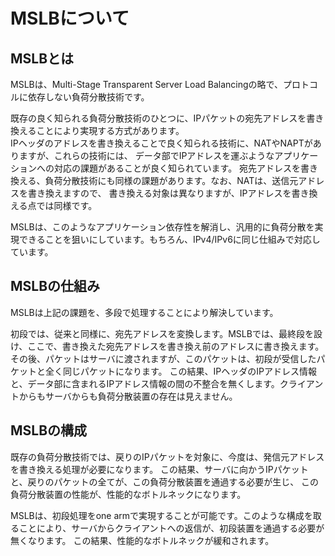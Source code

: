 # MSLBについて

## MSLBとは

MSLBは、Multi-Stage Transparent Server Load Balancingの略で、プロトコルに依存しない負荷分散技術です。<br>

既存の良く知られる負荷分散技術のひとつに、IPパケットの宛先アドレスを書き換えることにより実現する方式があります。<br>
IPヘッダのアドレスを書き換えることで良く知られる技術に、NATやNAPTがありますが、これらの技術には、
データ部でIPアドレスを運ぶようなアプリケーションへの対応の課題があることが良く知られています。
宛先アドレスを書き換える、負荷分散技術にも同様の課題があります。なお、NATは、送信元アドレスを書き換えますので、
書き換える対象は異なりますが、IPアドレスを書き換える点では同様です。<br>

MSLBは、このようなアプリケーション依存性を解消し、汎用的に負荷分散を実現できることを狙いにしています。もちろん、IPv4/IPv6に同じ仕組みで対応しています。<br>

## MSLBの仕組み

MSLBは上記の課題を、多段で処理することにより解決しています。<br>

初段では、従来と同様に、宛先アドレスを変換します。MSLBでは、最終段を設け、ここで、書き換えた宛先アドレスを書き換え前のアドレスに書き換えます。
その後、パケットはサーバに渡されますが、このパケットは、初段が受信したパケットと全く同じパケットになります。
この結果、IPヘッダのIPアドレス情報と、データ部に含まれるIPアドレス情報の間の不整合を無くします。クライアントからもサーバからも負荷分散装置の存在は見えません。<br>


## MSLBの構成

既存の負荷分散技術では、戻りのIPパケットを対象に、今度は、発信元アドレスを書き換える処理が必要になります。
この結果、サーバに向かうIPパケットと、戻りのパケットの全てが、この負荷分散装置を通過する必要が生じ、
この負荷分散装置の性能が、性能的なボトルネックになります。<br>

MSLBは、初段処理をone armで実現することが可能です。このような構成を取ることにより、サーバからクライアントへの返信が、初段装置を通過する必要が無くなります。
この結果、性能的なボトルネックが緩和されます。





